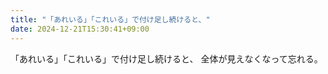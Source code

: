 ```yaml
---
title: "「あれいる」「これいる」で付け足し続けると、"
date: 2024-12-21T15:30:41+09:00
---
```

「あれいる」「これいる」で付け足し続けると、
全体が見えなくなって忘れる。
